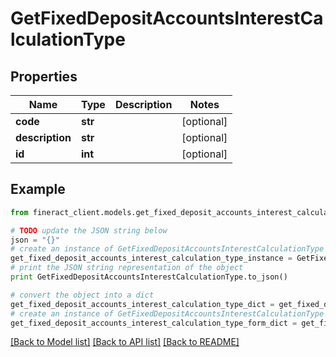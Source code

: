 # GetFixedDepositAccountsInterestCalculationType


## Properties

Name | Type | Description | Notes
------------ | ------------- | ------------- | -------------
**code** | **str** |  | [optional] 
**description** | **str** |  | [optional] 
**id** | **int** |  | [optional] 

## Example

```python
from fineract_client.models.get_fixed_deposit_accounts_interest_calculation_type import GetFixedDepositAccountsInterestCalculationType

# TODO update the JSON string below
json = "{}"
# create an instance of GetFixedDepositAccountsInterestCalculationType from a JSON string
get_fixed_deposit_accounts_interest_calculation_type_instance = GetFixedDepositAccountsInterestCalculationType.from_json(json)
# print the JSON string representation of the object
print GetFixedDepositAccountsInterestCalculationType.to_json()

# convert the object into a dict
get_fixed_deposit_accounts_interest_calculation_type_dict = get_fixed_deposit_accounts_interest_calculation_type_instance.to_dict()
# create an instance of GetFixedDepositAccountsInterestCalculationType from a dict
get_fixed_deposit_accounts_interest_calculation_type_form_dict = get_fixed_deposit_accounts_interest_calculation_type.from_dict(get_fixed_deposit_accounts_interest_calculation_type_dict)
```
[[Back to Model list]](../README.md#documentation-for-models) [[Back to API list]](../README.md#documentation-for-api-endpoints) [[Back to README]](../README.md)


